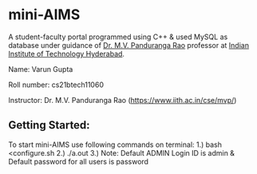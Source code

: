 # mini-AIMS
A student-faculty portal programmed using C++ & used MySQL as database under guidance of [Dr. M.V. Panduranga Rao](https://www.iith.ac.in/cse/mvp/) professor at [Indian Institute of Technology Hyderabad](https://iith.ac.in/).

Name: Varun Gupta

Roll number: cs21btech11060

Instructor: Dr. M.V. Panduranga Rao (https://www.iith.ac.in/cse/mvp/)

## Getting Started:
To start mini-AIMS use following commands on terminal:
1.) bash <configure.sh
2.) ./a.out
3.) Note: Default ADMIN Login ID is admin & Default password for all users is password
